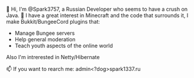 👋 Hi, I'm @Spark3757, a Russian Developer who seems to have a crush on Java. 
👀 I have a great interest in Minecraft and the code that surrounds it, I make Bukkit/BungeeCord plugins that:

- Manage Bungee servers
- Help general moderation
- Teach youth aspects of the online world

Also I'm intrerested in Netty/Hibernate

📫 If you want to rearch me: admin<?dog>spark1337.ru
